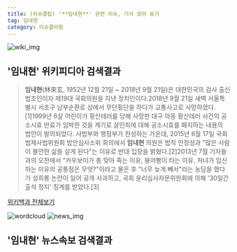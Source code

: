 ```yaml
---
title: (이슈클립) '**임내현**' 관련 이슈, 기사 모아 보기
tag: 임내현
category: 이슈클리핑
---
```

![wiki_img](https://user-images.githubusercontent.com/42597476/44503234-41136a80-a6d0-11e8-9071-6fc6418eafe4.png)
## **'**임내현**'** 위키피디아 검색결과
>**임내현**(林來玄, 1952년 12월 21일 ~ 2018년 9월 21일)은 대한민국의 검사 출신 법조인이자 제19대 국회의원을 지낸 정치인이다.2018년 9월 21일 새벽 서울특별시 서초구 남부순환로 상에서 무단횡단을 하다가 교통사고로 사망하였다.[1]1999년 6살 어린이가 황산테러를 당해 사망한 대구 아동 황산테러 사건의 공소시효 만료가 임박한 것을 계기로 살인죄에 대해 공소시효를 폐지하는 내용의 법안이 발의되었다. 사법부와 행정부가 찬성하는 가운데, 2015년 6월 17일 국회 법제사법위원회 밥안심사소위 회의에서 **임내현** 의원은 법적 안정성과 "많은 사람이 불안한 삶을 살게 된다"는 이유로 반대 입장을 밝혔다.[2]2013년 7월 기자들과의 오찬에서 "카우보이가 총 맞아 죽는 이유, 붕어빵이 타는 이유, 처녀가 임신하는 이유의 공통점은 무엇?"이라고 물은 후 "너무 늦게 빼서"라는 농담을 했다가 성희롱 논란이 일어 공개 사과하고, 국회 윤리심사자문위원회에 의해 '30일간 출석 정지' 징계를 받았다.[3]

<a href="https://ko.wikipedia.org/wiki/임내현" target="_blank">위키백과 전체보기</a>

![wordcloud](https://s3.ap-northeast-2.amazonaws.com/lyrics101-wordcloud/2018-09-21-1537522816.png)
![news_img](https://user-images.githubusercontent.com/42597476/44507050-1206f400-a6e4-11e8-8d98-7ffbfebb353f.png)
## **'**임내현**'** 뉴스속보 검색결과

